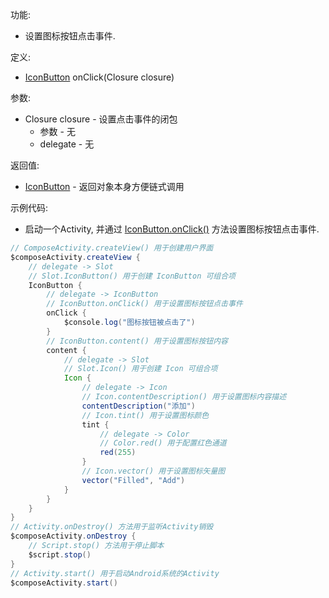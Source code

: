 功能:

+ 设置图标按钮点击事件.

定义:

+ [IconButton](/API/UI/Compose/Widget/IconButton/README.md) onClick(Closure closure)

参数:

+ Closure closure - 设置点击事件的闭包
    + 参数 - 无
    + delegate - 无

返回值:

+ [IconButton](/API/UI/Compose/Widget/IconButton/README.md) - 返回对象本身方便链式调用

示例代码:

+ 启动一个Activity, 并通过 [IconButton.onClick()](/API/UI/Compose/Widget/IconButton/README.md?id=onClick)
  方法设置图标按钮点击事件.

```groovy
// ComposeActivity.createView() 用于创建用户界面
$composeActivity.createView {
    // delegate -> Slot
    // Slot.IconButton() 用于创建 IconButton 可组合项
    IconButton {
        // delegate -> IconButton
        // IconButton.onClick() 用于设置图标按钮点击事件
        onClick {
            $console.log("图标按钮被点击了")
        }
        // IconButton.content() 用于设置图标按钮内容
        content {
            // delegate -> Slot
            // Slot.Icon() 用于创建 Icon 可组合项
            Icon {
                // delegate -> Icon
                // Icon.contentDescription() 用于设置图标内容描述
                contentDescription("添加")
                // Icon.tint() 用于设置图标颜色
                tint {
                    // delegate -> Color
                    // Color.red() 用于配置红色通道
                    red(255)
                }
                // Icon.vector() 用于设置图标矢量图
                vector("Filled", "Add")
            }
        }
    }
}
// Activity.onDestroy() 方法用于监听Activity销毁
$composeActivity.onDestroy {
    // Script.stop() 方法用于停止脚本
    $script.stop()
}
// Activity.start() 用于启动Android系统的Activity
$composeActivity.start()
```